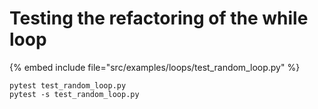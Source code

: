 # Testing the refactoring of the while loop

{% embed include file="src/examples/loops/test_random_loop.py" %}

```
pytest test_random_loop.py
pytest -s test_random_loop.py
```


